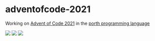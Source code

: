 # adventofcode-2021

Working on [Advent of Code 2021](https://adventofcode.com/2021) in the [porth programming language](https://gitlab.com/tsoding/porth)

![](https://img.shields.io/badge/day%20📅-20-blue)
![](https://img.shields.io/badge/stars%20⭐-33-yellow)
![](https://img.shields.io/badge/days%20completed-16-red)
